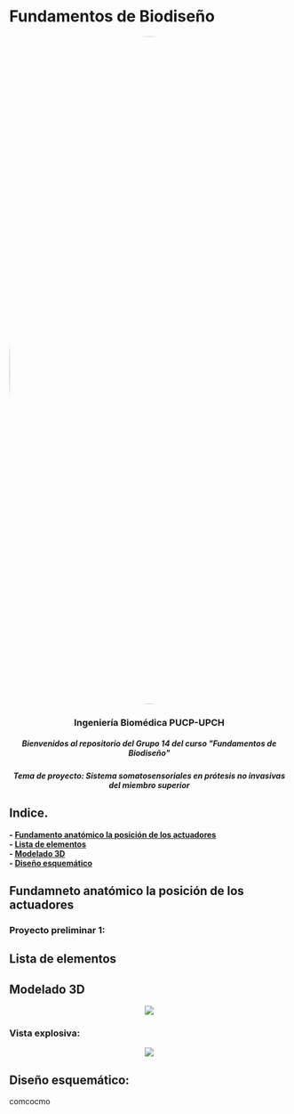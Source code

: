# Fundamentos de Biodiseño
</p>
<image align="center;" width="1200px;" style="border-radius: 90%;" src ="../Imágenes/imagen_read.png">
  <h3 align="center">
Ingeniería Biomédica PUCP-UPCH
  </h3>
  <h5 align="center">
     Bienvenidos al repositorio del Grupo 14 del curso "Fundamentos de Biodiseño"
  </h5>
</p>


</p>
  <h5 align="center">
    Tema de proyecto: Sistema somatosensoriales en prótesis no invasivas del miembro superior
  </h5>
  
</p>

## Indice.

**- [Fundamento anatómico la posición de los actuadores](#Fundaento-anatómico-la-posición-de-los-actuadores)**<br>
**- [Lista de elementos](#Lista-de-elementos)**<br>
**- [Modelado 3D](#Tabla-de-Valoración-Técnica)**<br>
**- [Diseño esquemático](#Diseño-esquemático)**<br>


## Fundamneto anatómico la posición de los actuadores
### Proyecto preliminar 1:





## Lista de elementos 
## Modelado 3D 

<p align="center">
  <img  src="https://github.com/miguel-isidro05/Repositorio_FUNBIO/assets/143018589/8467a41f-b550-407e-a66a-6fafe47d61ad">
</p>

### Vista explosiva:

<p align="center">
  <img  src="https://github.com/miguel-isidro05/Repositorio_FUNBIO/blob/main/Im%C3%A1genes/tabla%202.jpg">
</p>



## Diseño esquemático: 
comcocmo

